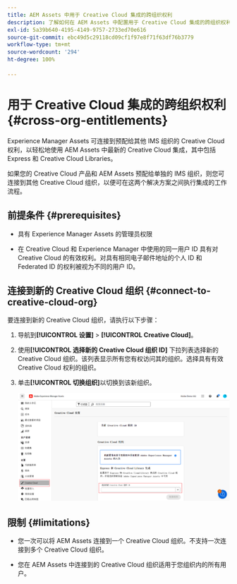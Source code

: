 ```yaml
---
title: AEM Assets 中用于 Creative Cloud 集成的跨组织权利
description: 了解如何在 AEM Assets 中配置用于 Creative Cloud 集成的跨组织权利。连接到预配给其他 IMS 组织的 Creative Cloud 权利，以轻松地使用 AEM Assets 中最新的 Creative Cloud 集成，其中包括 Express 和 Creative Cloud Libraries。
exl-id: 5a39b640-4195-4149-9757-2733ed70e616
source-git-commit: ebc49d5c29118cd09cf1f97e8f71f63df76b3779
workflow-type: tm+mt
source-wordcount: '294'
ht-degree: 100%

---
```


# 用于 Creative Cloud 集成的跨组织权利  {#cross-org-entitlements}

Experience Manager Assets 可连接到预配给其他 IMS 组织的 Creative Cloud 权利，以轻松地使用 AEM Assets 中最新的 Creative Cloud 集成，其中包括 Express 和 Creative Cloud Libraries。

如果您的 Creative Cloud 产品和 AEM Assets 预配给单独的 IMS 组织，则您可连接到其他 Creative Cloud 组织，以便可在这两个解决方案之间执行集成的工作流程。

## 前提条件 {#prerequisites}

* 具有 Experience Manager Assets 的管理员权限

* 在 Creative Cloud 和 Experience Manager 中使用的同一用户 ID 具有对 Creative Cloud 的有效权利。对具有相同电子邮件地址的个人 ID 和 Federated ID 的权利被视为不同的用户 ID。

## 连接到新的 Creative Cloud 组织 {#connect-to-creative-cloud-org}

要连接到新的 Creative Cloud 组织，请执行以下步骤：

1. 导航到&#x200B;**[!UICONTROL 设置]** > **[!UICONTROL Creative Cloud]**。

1. 使用&#x200B;**[!UICONTROL 选择新的 Creative Cloud 组织 ID]** 下拉列表选择新的 Creative Cloud 组织。该列表显示所有您有权访问其的组织。选择具有有效 Creative Cloud 权利的组织。

1. 单击&#x200B;**[!UICONTROL 切换组织]**&#x200B;以切换到该新组织。

   ![跨组织权利](assets/cross-org-entitlements.png)

## 限制 {#limitations}

* 您一次可以将 AEM Assets 连接到一个 Creative Cloud 组织。不支持一次连接到多个 Creative Cloud 组织。

* 您在 AEM Assets 中连接到的 Creative Cloud 组织适用于您组织内的所有用户。
